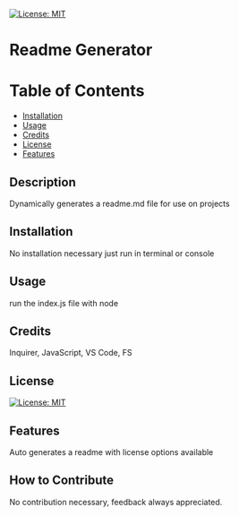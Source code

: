 [![License: MIT](https://img.shields.io/badge/License-MIT-yellow.svg)](https://opensource.org/licenses/MIT)

# Readme Generator

# Table of Contents

- [Installation](#installation)
- [Usage](#usage)
- [Credits](#credits)
- [License](#license)
- [Features](#features)

## Description

Dynamically generates a readme.md file for use on projects

## Installation

No installation necessary just run in terminal or console

## Usage

run the index.js file with node

## Credits

Inquirer, JavaScript, VS Code, FS

## License

[![License: MIT](https://img.shields.io/badge/License-MIT-yellow.svg)](https://opensource.org/licenses/MIT)

## Features

Auto generates a readme with license options available

## How to Contribute

No contribution necessary, feedback always appreciated.
